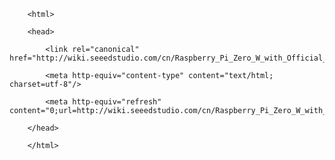 <!DOCTYPE html>
        <html>
        <head>
            <link rel="canonical" href="http://wiki.seeedstudio.com/cn/Raspberry_Pi_Zero_W_with_Official_Case/"/>
            <meta http-equiv="content-type" content="text/html; charset=utf-8"/>
            <meta http-equiv="refresh" content="0;url=http://wiki.seeedstudio.com/cn/Raspberry_Pi_Zero_W_with_Official_Case/"/>
        </head>
        </html>